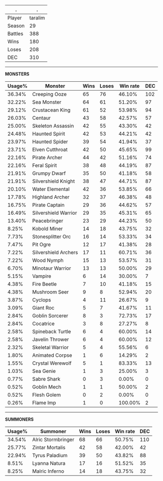 .|.
|-|-
Player|taralim
Season|29
Battles|388
Wins|180
Loses|208
DEC|310

---
**MONSTERS**

Usage%|Monster|Wins|Loses|Win rate|DEC|
-|-|-|-|-|-|
36.34%|Creeping Ooze|65|76|46.10%|102|
32.22%|Sea Monster|64|61|51.20%|97|
29.12%|Crustacean King|61|52|53.98%|94|
26.03%|Centaur|43|58|42.57%|57|
25.00%|Skeleton Assassin|42|55|43.30%|42|
24.48%|Haunted Spirit|42|53|44.21%|42|
23.97%|Haunted Spider|39|54|41.94%|37|
23.71%|Elven Cutthroat|42|50|45.65%|99|
22.16%|Pirate Archer|44|42|51.16%|74|
22.16%|Feral Spirit|38|48|44.19%|87|
21.91%|Grumpy Dwarf|35|50|41.18%|58|
21.91%|Silvershield Knight|38|47|44.71%|87|
20.10%|Water Elemental|42|36|53.85%|66|
17.78%|Highland Archer|32|37|46.38%|48|
16.75%|Pirate Captain|29|36|44.62%|57|
16.49%|Silvershield Warrior|29|35|45.31%|65|
13.40%|Peacebringer|23|29|44.23%|50|
8.25%|Kobold Miner|14|18|43.75%|32|
7.73%|Stonesplitter Orc|16|14|53.33%|34|
7.47%|Pit Ogre|12|17|41.38%|28|
7.22%|Silvershield Archers|17|11|60.71%|36|
7.22%|Wood Nymph|15|13|53.57%|31|
6.70%|Minotaur Warrior|13|13|50.00%|29|
5.15%|Vampire|6|14|30.00%|7|
4.38%|Fire Beetle|7|10|41.18%|15|
4.38%|Mushroom Seer|9|8|52.94%|20|
3.87%|Cyclops|4|11|26.67%|9|
3.09%|Giant Roc|5|7|41.67%|11|
2.84%|Goblin Sorcerer|8|3|72.73%|17|
2.84%|Cocatrice|3|8|27.27%|8|
2.58%|Spineback Turtle|6|4|60.00%|14|
2.58%|Javelin Thrower|6|4|60.00%|12|
2.32%|Skeletal Warrior|5|4|55.56%|6|
1.80%|Animated Corpse|1|6|14.29%|2|
1.55%|Crystal Werewolf|5|1|83.33%|13|
1.03%|Sea Genie|1|3|25.00%|3|
0.77%|Sabre Shark|0|3|0.00%|0|
0.52%|Goblin Mech|1|1|50.00%|2|
0.52%|Flesh Golem|0|2|0.00%|0|
0.26%|Flame Imp|1|0|100.00%|2|

---
**SUMMONERS**

Usage%|Summoner|Wins|Loses|Win rate|DEC|
-|-|-|-|-|-|
34.54%|Alric Stormbringer|68|66|50.75%|110|
25.77%|Zintar Mortalis|42|58|42.00%|42|
22.94%|Tyrus Paladium|39|50|43.82%|88|
8.51%|Lyanna Natura|17|16|51.52%|35|
8.25%|Malric Inferno|14|18|43.75%|32|

